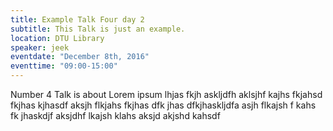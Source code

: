 ```yaml
---
title: Example Talk Four day 2
subtitle: This Talk is just an example.
location: DTU Library
speaker: jeek
eventdate: "December 8th, 2016"
eventtime: "09:00-15:00"
---
```


Number 4
Talk is about Lorem ipsum lhjas fkjh askljdfh aklsjhf kajhs fkjahsd fkjhas kjhasdf 
aksjh flkjahs fkjhas dfk jhas dfkjhaskljdfa 
asjh flkajsh f kahs fk jhaskdjf 
aksjdhf lkajsh klahs 
aksjd akjshd kahsdf 

